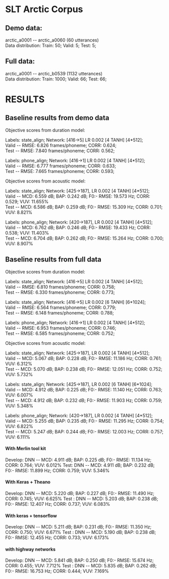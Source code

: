 SLT Arctic Corpus
=================

Demo data: 
----------
arctic_a0001 -- arctic_a0060 (60 utterances) <br/>
Data distribution: Train: 50; Valid: 5; Test: 5;

Full data: 
----------
arctic_a0001 -- arctic_b0539 (1132 utterances) <br/>
Data distribution: Train: 1000; Valid: 66; Test: 66;

RESULTS
=======

Baseline results from demo data
-------------------------------

Objective scores from duration model: <br/>

Labels: state_align; Network: [416->5] LR 0.002 [4 TANH] [4*512]; <br/>
Valid -- RMSE: 6.826 frames/phoneme; CORR: 0.624; <br/>
Test  -- RMSE: 7.840 frames/phoneme; CORR: 0.562;

Labels: phone_align; Network: [416->1] LR 0.002 [4 TANH] [4*512]; <br/>
Valid -- RMSE: 6.777 frames/phoneme; CORR: 0.633; <br/> 
Test  -- RMSE: 7.665 frames/phoneme; CORR: 0.593;

Objective scores from acoustic model: <br/> 

Labels: state_align; Network: [425->187], LR 0.002 [4 TANH] [4*512]; <br/>
Valid -- MCD: 6.559 dB; BAP: 0.242 dB; F0:- RMSE: 19.573 Hz; CORR: 0.529; VUV: 11.655%  <br/>
Test  -- MCD: 6.586 dB; BAP: 0.259 dB; F0:- RMSE: 15.309 Hz; CORR: 0.701; VUV: 8.821%

Labels: phone_align; Network: [420->187], LR 0.002 [4 TANH] [4*512]; <br/>
Valid -- MCD: 6.762 dB; BAP: 0.246 dB; F0:- RMSE: 19.433 Hz; CORR: 0.538; VUV: 11.403% <br/>
Test  -- MCD: 6.704 dB; BAP: 0.262 dB; F0:- RMSE: 15.264 Hz; CORR: 0.700; VUV: 8.907%


Baseline results from full data
-------------------------------

Objective scores from duration model: <br/>

Labels: state_align; Network: [416->5] LR 0.002 [4 TANH] [4*512]; <br/>
Valid -- RMSE: 6.810 frames/phoneme; CORR: 0.758; <br/>
Test  -- RMSE: 6.330 frames/phoneme; CORR: 0.773;

Labels: state_align; Network: [416->5] LR 0.002 [6 TANH] [6*1024]; <br/>
Valid -- RMSE: 6.564 frames/phoneme; CORR: 0.779; <br/>
Test  -- RMSE: 6.148 frames/phoneme; CORR: 0.788;
 
Labels: phone_align; Network: [416->1] LR 0.002 [4 TANH] [4*512]; <br/>
Valid -- RMSE: 6.953 frames/phoneme; CORR: 0.746; <br/> 
Test  -- RMSE: 6.585 frames/phoneme; CORR: 0.752;

Objective scores from acoustic model: <br/> 

Labels: state_align; Network: [425->187], LR 0.002 [4 TANH] [4*512]; <br/>
Valid -- MCD: 5.067 dB; BAP: 0.228 dB; F0:- RMSE: 11.186 Hz; CORR: 0.761; VUV: 6.312%  <br/>
Test  -- MCD: 5.070 dB; BAP: 0.238 dB; F0:- RMSE: 12.051 Hz; CORR: 0.752; VUV: 5.732%

Labels: state_align; Network: [425->187], LR 0.002 [6 TANH] [6*1024]; <br/>
Valid -- MCD: 4.912 dB; BAP: 0.225 dB; F0:- RMSE: 11.140 Hz; CORR: 0.763; VUV: 6.007% <br/>
Test  -- MCD: 4.912 dB; BAP: 0.232 dB; F0:- RMSE: 11.903 Hz; CORR: 0.759; VUV: 5.348%

Labels: phone_align; Network: [420->187], LR 0.002 [4 TANH] [4*512]; <br/>
Valid -- MCD: 5.255 dB; BAP: 0.235 dB; F0:- RMSE: 11.295 Hz; CORR: 0.754; VUV: 6.822% <br/>
Test  -- MCD: 5.247 dB; BAP: 0.244 dB; F0:- RMSE: 12.003 Hz; CORR: 0.757; VUV: 6.111%



#### With Merlin tool kit ###
Develop: DNN -- MCD: 4.911 dB; BAP: 0.225 dB; F0:- RMSE: 11.134 Hz; CORR: 0.764; VUV: 6.012%
Test: DNN -- MCD: 4.911 dB; BAP: 0.232 dB; F0:- RMSE: 11.899 Hz; CORR: 0.759; VUV: 5.346%

#### With Keras + Theano ###
Develop: DNN -- MCD: 5.220 dB; BAP: 0.227 dB; F0:- RMSE: 11.490 Hz; CORR: 0.745; VUV: 6.625%
Test   : DNN -- MCD: 5.203 dB; BAP: 0.238 dB; F0:- RMSE: 12.407 Hz; CORR: 0.737; VUV: 6.083%

#### With keras + tensorflow ###
Develop: DNN -- MCD: 5.211 dB; BAP: 0.231 dB; F0:- RMSE: 11.350 Hz; CORR: 0.750; VUV: 6.671%
Test   : DNN -- MCD: 5.190 dB; BAP: 0.238 dB; F0:- RMSE: 12.455 Hz; CORR: 0.733; VUV: 6.173%

#### with highway networks ###
Develop: DNN -- MCD: 5.841 dB; BAP: 0.250 dB; F0:- RMSE: 15.674 Hz; CORR: 0.455; VUV: 7.712%
Test   : DNN -- MCD: 5.835 dB; BAP: 0.262 dB; F0:- RMSE: 16.753 Hz; CORR: 0.444; VUV: 7.169%
